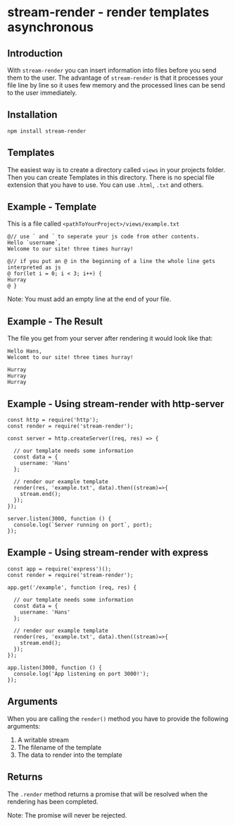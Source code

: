 # stream-render - render templates asynchronous
## Introduction
With `stream-render` you can insert information into files before you send them to the user.
The advantage of `stream-render` is that it processes your file line by line so it uses few memory and the processed lines can be send to the user immediately.
## Installation
`npm install stream-render`
## Templates
The easiest way is to create a directory called `views` in your projects folder.
Then you can create Templates in this directory.
There is no special file extension that you have to use. You can use `.html`, `.txt` and others.
## Example - Template
This is a file called `<pathToYourProject>/views/example.txt`
```
@// use ` and ´ to seperate your js code from other contents.
Hello `username´,
Welcome to our site! three times hurray!

@// if you put an @ in the beginning of a line the whole line gets interpreted as js
@ for(let i = 0; i < 3; i++) {
Hurray
@ }

```
Note: You must add an empty line at the end of your file.
## Example - The Result
The file you get from your server after rendering it would look like that:
```
Hello Hans,
Welcomt to our site! three times hurray!

Hurray
Hurray
Hurray

```
## Example - Using stream-render with http-server
```
const http = require('http');
const render = require('stream-render');

const server = http.createServer((req, res) => {
  
  // our template needs some information
  const data = {
    username: 'Hans'
  };
  
  // render our example template
  render(res, 'example.txt', data).then((stream)=>{
    stream.end();
  });
});

server.listen(3000, function () {
  console.log(`Server running on port`, port);
});
```
## Example - Using stream-render with express
```
const app = require('express')();
const render = require('stream-render');

app.get('/example', function (req, res) {
  
  // our template needs some information
  const data = {
    username: 'Hans'
  };
  
  // render our example template
  render(res, 'example.txt', data).then((stream)=>{
    stream.end();
  });
});

app.listen(3000, function () {
  console.log('App listening on port 3000!');
});
```

## Arguments
When you are calling the `render()` method you have to provide the following arguments:

1. A writable stream
2. The filename of the template
3. The data to render into the template

## Returns
The `.render` method returns a promise that will be resolved when the rendering has been completed.

Note: The promise will never be rejected. 
